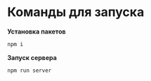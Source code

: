 # Команды для запуска


**Установка пакетов**
```txt
npm i
```

**Запуск сервера**
```txt
npm run server
```